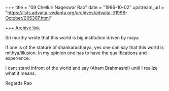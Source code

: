 +++
title = "09 Chelluri Nageswar Rao"
date = "1996-10-02"
upstream_url = "https://lists.advaita-vedanta.org/archives/advaita-l/1996-October/005307.html"

+++
[Archive link](https://lists.advaita-vedanta.org/archives/advaita-l/1996-October/005307.html)

Sri murthy wrote that this world is big institution driven by maya

If one is of the stature of shankaracharya, yes one can say that this world
is mithya/illusion.     In my opinion one has to have the qualifications and
experience.

I cant stand infront of the world and say (Aham Brahmasmi) until I realize
what it means.

Regards
                                                                    Rao

